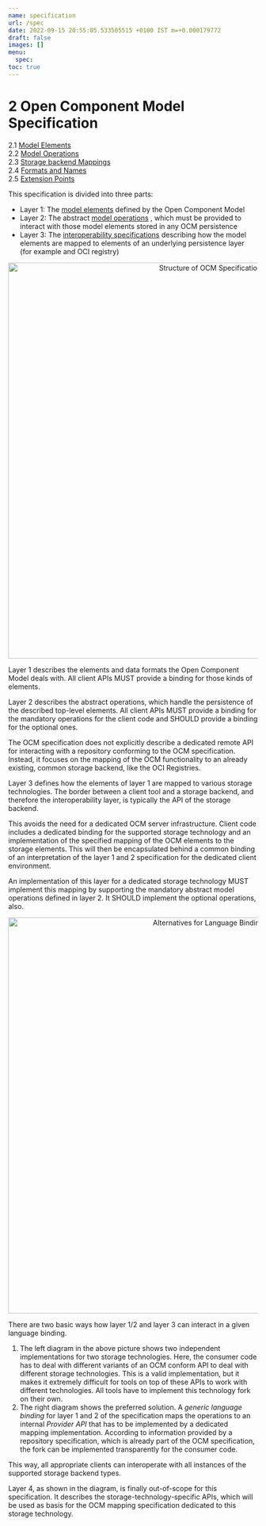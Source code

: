 ```yaml
---
name: specification
url: /spec
date: 2022-09-15 20:55:05.533505515 +0100 IST m=+0.000179772
draft: false
images: []
menu:
  spec:
toc: true
---
```

# 2 Open Component Model Specification

2.1 [Model Elements](elements/README.md)<br>
2.2 [Model Operations](operations/README.md)<br>
2.3 [Storage backend Mappings](mapping/README.md)<br>
2.4 [Formats and Names](formats/README.md)<br>
2.5 [Extension Points](extensionpoints/README.md)<br>

This specification is divided into three parts:

- Layer 1: The [model elements](elements/README.md) defined by the Open Component Model
- Layer 2: The abstract [model operations](operations/README.md) , which must be provided to
  interact with those model elements stored in any OCM persistence
- Layer 3: The [interoperability specifications](iformats/README.md) describing
  how the model elements are mapped to elements of an underlying persistence layer
  (for example and OCI registry)

<div align="center">
<img src="ocmspecstruct.png" alt="Structure of OCM Specification" width="800"/>
</div>

Layer 1 describes the elements and data formats the Open Component Model deals
with. All client APIs MUST provide a binding for those kinds of elements.

Layer 2 describes the abstract operations, which handle the persistence
of the described top-level elements. All client APIs MUST provide a binding
for the mandatory operations for the client code and SHOULD provide a
binding for the optional ones.

The OCM specification does not explicitly describe a dedicated remote API for
interacting with a repository conforming to the OCM specification.
Instead, it focuses on the mapping of the OCM functionality to an already
existing, common storage backend, like the OCI Registries.

Layer 3 defines how the elements of layer 1 are mapped to various
storage technologies. The border between a client tool and a storage backend,
and therefore the interoperability layer, is typically the API of
the storage backend.

This avoids the need for a dedicated OCM server infrastructure. Client code
includes a dedicated binding for the supported storage technology and
an implementation of the specified mapping of the OCM elements to the
storage elements. This will then be encapsulated behind a common binding
of an interpretation of the layer 1 and 2 specification for the dedicated client
environment.

An implementation of this layer for a dedicated storage technology MUST
implement this mapping by supporting the mandatory abstract model operations
defined in layer 2. It SHOULD implement the optional operations, also.

<div align="center">
<img src="ocmaltbind.png" alt="Alternatives for Language Bindings" width="800"/>
</div>

There are two basic ways how layer 1/2 and layer 3 can interact in a given
language binding.

1) The left diagram in the above picture shows two independent implementations
   for two storage technologies. Here, the consumer code has to deal
   with different variants of an OCM conform API to deal with different storage
   technologies. This is a valid implementation, but it makes it extremely
   difficult for tools on top of these APIs to work with different technologies.
   All tools have to implement this technology fork on their own.
2) The right diagram shows the preferred solution. A *generic language binding*
   for layer 1 and 2 of the specification maps the operations to an internal
   *Provider API* that has to be implemented by a dedicated mapping
   implementation. According to information provided by a repository specification,
   which is already part of the OCM specification, the fork can be implemented
   transparently for the consumer code.

This way, all appropriate clients can interoperate with all instances of the
supported storage backend types.

Layer 4, as shown in the diagram, is finally out-of-scope for this
specification. It describes the storage-technology-specific APIs, which
will be used as basis for the OCM mapping specification dedicated to
this storage technology.

